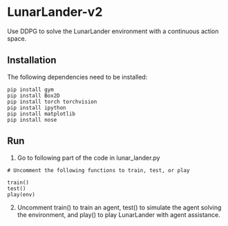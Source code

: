 # LunarLander-v2
Use DDPG to solve the LunarLander environment with a continuous action space.

## Installation

The following dependencies need to be installed:

```
pip install gym
pip install Box2D
pip install torch torchvision
pip install ipython
pip install matplotlib
pip install nose
```

## Run 

1. Go to following part of the code in lunar_lander.py

```
# Uncomment the following functions to train, test, or play

train()
test()
play(env)
```

2. Uncomment train() to train an agent, test() to simulate the agent solving the environment, and play() to play LunarLander with agent assistance.
